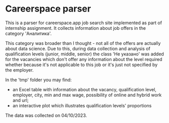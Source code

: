 # Careerspace parser
This is a parser for careerspace.app job search site implemented as part of internship assignment.
It collects information about job offers in the category 'Аналитика'. 

This category was broader than I thought - not all of the offers are actually about data science. Due to this, during data collection and analysis of qualification levels (junior, middle, senior) the class 'Не указано' was added for the vacancies which don't offer any information about the level required whether because it's not applicable to this job or it's just not specified by the employer.

In the 'tmp' folder you may find:
- an Excel table with information about the vacancy, qualification level, employer, city, min and max wage, possibility of online and hybrid work and url;
- an interactive plot which illustrates qualification levels' proportions

The data was collected on 04/10/2023.
